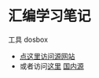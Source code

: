 # 汇编学习笔记
工具 dosbox 
- [点这里访问源网站](https://www.dosbox.com/download.php?main=1)  
- 或者访问[这里](https://github.com/Gyxqq/asm/tree/master/dosbox%26%26masm)
[国内源](http://59.47.73.117:6000)
